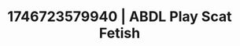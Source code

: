 ---
categories:
- Curvy goddess
- Flushed cheeks
- AI-generated
- Self-pleasure
- Vintage boudoir
- Dreamy pleasure
- ASMR
- Cosplay
image: /assets/images/1746723579940.jpg
layout: post
seo:
  description: Featured content with premium ABDL Play, Scat Fetish. HD images available.
  keywords: ABDL Play, Scat Fetish
  og_image: /assets/images/1746723579940.jpg
  schema_type: VisualArtwork
tags:
- ABDL Play
- Scat Fetish
- '#1746723579940'
title: 1746723579940 | ABDL Play Scat Fetish
---